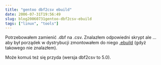 ```yaml
---
title: "gentoo dbf2csv ebuild"
date: 2006-07-31T19:56:49
slug: blog20060731gentoo-dbf2csv-ebuild
tags: ["linux", "tools"]
---
```

Potrzebowałem zamienić .dbf na .csv. Znalazłem odpowiedni skrypt ale ... aby był porządek w dystrybucji zmontowałem do niego <a href="/files/portage/app-text/dbf2csv/dbf2csv-5.0.ebuild">.ebuild</a> (gdyż takowego nie znalazłem).

Może komuś też się przyda (wersja dbf2csv to 5.0).
